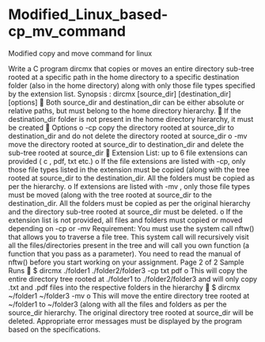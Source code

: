 # Modified_Linux_based-cp_mv_command
Modified copy and move command for linux


Write a C program dircmx that copies or moves an entire directory sub-tree rooted at a specific
path in the home directory to a specific destination folder (also in the home directory) along with
only those file types specified by the extension list.
Synopsis :
dircmx [source_dir] [destination_dir] [options] <extension list>
 Both source_dir and destination_dir can be either absolute or relative paths, but must
belong to the home directory hierarchy.
 If the destination_dir folder is not present in the home directory hierarchy, it must be
created
 Options
o -cp copy the directory rooted at source_dir to destination_dir and do not delete
the directory rooted at source_dir
o -mv move the directory rooted at source_dir to destination_dir and delete the
sub-tree rooted at source_dir
 Extension List: up to 6 file extensions can provided ( c , pdf, txt etc.)
o If the file extensions are listed with -cp, only those file types listed in the
extension must be copied (along with the tree rooted at source_dir to the
destination_dir. All the folders must be copied as per the hierarchy.
o If extensions are listed with -mv , only those file types must be moved (along with
the tree rooted at source_dir to the destination_dir. All the folders must be copied
as per the original hierarchy and the directory sub-tree rooted at source_dir must
be deleted.
o If the extension list is not provided, all files and folders must copied or moved
depending on -cp or -mv
Requirement:
You must use the system call nftw() that allows you to traverse a file tree. This system call will
recursively visit all the files/directories present in the tree and will call you own function (a
function that you pass as a parameter). You need to read the manual of nftw() before you start
working on your assignment.
Page 2 of 2
Sample Runs
 $ dircmx ./folder1 ./folder2/folder3 -cp txt pdf
o This will copy the entire directory tree rooted at ./folder1 to ./folder2/folder3 and
will only copy .txt and .pdf files into the respective folders in the hierarchy
 $ dircmx ~/folder1 ~/folder3 -mv
o This will move the entire directory tree rooted at ~/folder1 to ~/folder3 (along
with all the files and folders as per the source_dir hierarchy. The original directory
tree rooted at source_dir will be deleted.
Appropriate error messages must be displayed by the program based on the specifications.
